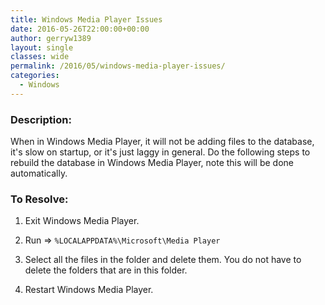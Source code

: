 ```yaml
---
title: Windows Media Player Issues
date: 2016-05-26T22:00:00+00:00
author: gerryw1389
layout: single
classes: wide
permalink: /2016/05/windows-media-player-issues/
categories:
  - Windows
---
```

<!--more-->

### Description:

When in Windows Media Player, it will not be adding files to the database, it's slow on startup, or it's just laggy in general. Do the following steps to rebuild the database in Windows Media Player, note this will be done automatically.

### To Resolve:

1. Exit Windows Media Player.

2. Run => `%LOCALAPPDATA%\Microsoft\Media Player`

3. Select all the files in the folder and delete them. You do not have to delete the folders that are in this folder.

4. Restart Windows Media Player.